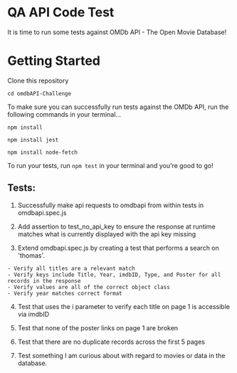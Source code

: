 # QA API Code Test

It is time to run some tests against OMDb API - The Open Movie Database!

# Getting Started
Clone this repository

`cd omdbAPI-Challenge`

To make sure you can successfully run tests against the OMDb API, run the following commands in your terminal...

`npm install`

`npm install jest`

`npm install node-fetch`

To run your tests, run `npm test` in your terminal and you're good to go!

## Tests:

1. Successfully make api requests to omdbapi from within tests in omdbapi.spec.js

2. Add assertion to test_no_api_key to ensure the response at runtime matches what is currently displayed with the api key missing

3. Extend omdbapi.spec.js by creating a test that performs a search on 'thomas'.

  ```
  - Verify all titles are a relevant match
  - Verify keys include Title, Year, imdbID, Type, and Poster for all records in the response
  - Verify values are all of the correct object class
  - Verify year matches correct format
  ```

4. Test that uses the i parameter to verify each title on page 1 is accessible via imdbID

5. Test that none of the poster links on page 1 are broken

6. Test that there are no duplicate records across the first 5 pages

7. Test something I am curious about with regard to movies or data in the database.
